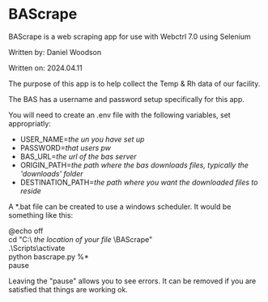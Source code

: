 # BAScrape


BAScrape is a web scraping app for use with Webctrl 7.0 using Selenium

Written by: Daniel Woodson

Written on: 2024.04.11

The purpose of this app is to help collect the Temp & Rh data of our facility.

The BAS has a username and password setup specifically for this app.

You will need to create an .env file with the following variables, set appropriatly:
- USER_NAME=*the un you have set up*
- PASSWORD=*that users pw*
- BAS_URL=*the url of the bas server*
- ORIGIN_PATH=*the path where the bas downloads files, typically the 'downloads' folder*
- DESTINATION_PATH=*the path where you want the downloaded files to reside*
 
A \*.bat file can be created to use a windows scheduler. It would be something like this:

@echo off  
cd "C:\ *the location of your file* \BAScrape\"  
.\Scripts\activate  
python bascrape.py %\*  
pause  

Leaving the "pause" allows you to see errors. It can be removed if you are satisfied that things are working ok.